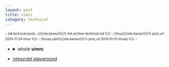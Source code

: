 ```yaml
---
layout: post
title: vimrc
category: technical
---
```


<sup><sub>:: [all technical posts...]({{site.baseurl}}{% link archive-technical.md %})</sub></sup>
<sup><sub>:: [tmux]({{site.baseurl}}{% post_url 2024-11-24-tmux %})</sub></sup>
<sup><sub>:: [tmuxp yaml]({{site.baseurl}}{% post_url 2013-01-01-tmuxp %})</sub></sup>
<sup><sub>:: </sub></sup>

- <details markdown="block"><summary>whole <strong>vimrc</strong></summary>
  
  - [latest](https://gist.github.com/igorlima/90f67ef56912aa16306d9c4bd72b46c3#file-vimrc) <sup><sub>[readme](https://gist.github.com/igorlima/90f67ef56912aa16306d9c4bd72b46c3#file-readme-md)</sub></sup>
    - [raw](https://gist.githubusercontent.com/igorlima/90f67ef56912aa16306d9c4bd72b46c3/raw/.vimrc) <sup>master branch</sup>
    - [pinned](https://gist.githubusercontent.com/igorlima/90f67ef56912aa16306d9c4bd72b46c3/raw/9e0764b5a89c90e983882b13471535529ff1ee16/.vimrc) <sup>`9e0764b` Nov 23, 2024</sup>
    
  ```sh
  wget -O .vimrc https://gist.githubusercontent.com/igorlima/90f67ef56912aa16306d9c4bd72b46c3/raw/.vimrc

  # clone git repository and create a link:
  git clone https://gist.github.com/90f67ef56912aa16306d9c4bd72b46c3.git my-vimrc
  git clone git@gist.github.com:90f67ef56912aa16306d9c4bd72b46c3.git my-vimrc

  # symbolic (should be the absolute path)
  ln -s -f ~/workstation/gists/my-vimrc/.vimrc ~/.vimrc
  ```

  <!-- whole tmux config -->
  --------
  </details>
- [_vimscript_ playground](https://igorlima.github.io/unapologetic-snippets/docs/languages/vim/script-for-debugging)
